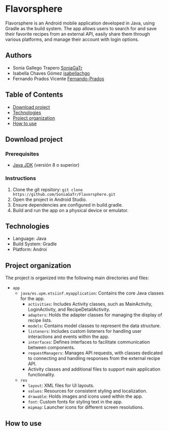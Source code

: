 # **Flavorsphere**

Flavorsphere is an Android mobile application developed in Java, using Gradle as the build system. The app allows users to search for and save their favorite recipes 
from an external API, easily share them through various platforms, and manage their account with login options.

## Authors
- Sonia Gallego Trapero [SoniaGaTr](https://github.com/SoniaGaTr)
- Isabella Chaves Gómez [isabellachgo](https://github.com/isabellachgo)
- Fernando Prados Vicente [Fernando-Prados](https://github.com/Fernando-Prados)

## Table of Contents

* [Download project](#download-project)
* [Technologies](#technologies)
* [Project organization](#project-organization)
* [How to use](#how-to-use)

## Download project ##
### Prerequisites ###
- [Java JDK](<https://www.oracle.com/java/technologies/javase-downloads.html>) (versión 8 o superior)

### Instructions ###
1. Clone the git repsitory:  `git clone https://github.com/SoniaGaTr/Flavorsphere.git`
2. Open the project in Android Studio.
3. Ensure dependencies are configured in build.gradle.
4. Build and run the app on a physical device or emulator.

## Technologies ##
* Language: Java
* Build System: Gradle
* Platform: Androi

## Project organization ##

The project is organized into the following main directories and files:

* `app`
  * `java/es.upm.etsiinf.myapplication`: Contains the core Java classes for the app.
    * `activities`: Includes Activity classes, such as MainActivity, LoginActivity, and RecipeDetailActivity.
    * `adapters`: Holds the adapter classes for managing the display of recipe lists.
    * `models`: Contains model classes to represent the data structure.
    * `listeners`: Includes custom listeners for handling user interactions and events within the app.
    * `interfaces`: Defines interfaces to facilitate communication between components.
    * `requestManagers`: Manages API requests, with classes dedicated to connecting and handling responses from the external recipe API.
    * Activity classes and additional files to support main application functionality.
  * `res`
    * `layout`: XML files for UI layouts.
    * `values`: Resources for consistent styling and localization.
    * `drawable`: Holds images and icons used within the app.
    * `font`: Custom fonts for styling text in the app.
    * `mipmap`: Launcher icons for different screen resolutions.

## How to use ##




